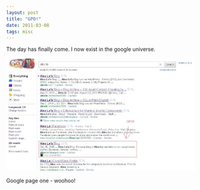 ```yaml
---
layout: post
title: "GPO!"
date: 2011-03-08
tags: misc
---
```


The day has finally come. I now exist in the google universe.

![alex le google page one](/assets/alex_gpo.jpg)

Google page one - woohoo!
